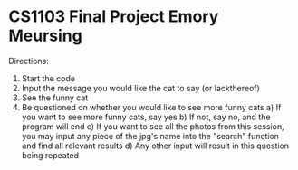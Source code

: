 # CS1103 Final Project Emory Meursing

Directions:
1) Start the code
2) Input the message you would like the cat to say (or lackthereof)
3) See the funny cat
4) Be questioned on whether you would like to see more funny cats
	a) If you want to see more funny cats, say yes
	b) If not, say no, and the program will end
	c) If you want to see all the photos from this session, you may input any piece of the jpg's name into the "search" function and find all relevant results
	d) Any other input will result in this question being repeated
